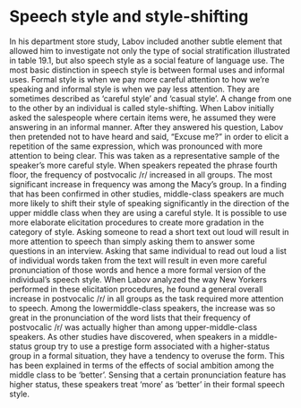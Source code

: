 # Speech style and style-shifting

In his department store study, Labov included another subtle element that
allowed him to investigate not only the type of social stratification illustrated
in table 19.1, but also speech style as a social feature of language use. The
most basic distinction in speech style is between formal uses and informal uses.
Formal style is when we pay more careful attention to how we’re speaking and
informal style is when we pay less attention. They are sometimes described as
‘careful style’ and ‘casual style’. A change from one to the other by an individual
is called style-shifting.
When Labov initially asked the salespeople where certain items were, he
assumed they were answering in an informal manner. After they answered his
question, Labov then pretended not to have heard and said, “Excuse me?” in
order to elicit a repetition of the same expression, which was pronounced with
more attention to being clear. This was taken as a representative sample of the
speaker’s more careful style. When speakers repeated the phrase fourth floor,
the frequency of postvocalic /r/ increased in all groups. The most significant
increase in frequency was among the Macy’s group. In a finding that has been
confirmed in other studies, middle-class speakers are much more likely to shift
their style of speaking significantly in the direction of the upper middle class
when they are using a careful style.
It is possible to use more elaborate elicitation procedures to create more
gradation in the category of style. Asking someone to read a short text out
loud will result in more attention to speech than simply asking them to answer
some questions in an interview. Asking that same individual to read out loud
a list of individual words taken from the text will result in even more careful
pronunciation of those words and hence a more formal version of the individual’s
speech style. When Labov analyzed the way New Yorkers performed in these
elicitation procedures, he found a general overall increase in postvocalic /r/ in
all groups as the task required more attention to speech. Among the lowermiddle-class speakers, the increase was so great in the pronunciation of the
word lists that their frequency of postvocalic /r/ was actually higher than among
upper-middle-class speakers.
As other studies have discovered, when speakers in a middle-status group
try to use a prestige form associated with a higher-status group in a formal
situation, they have a tendency to overuse the form. This has been explained in
terms of the effects of social ambition among the middle class to be ‘better’.
Sensing that a certain pronunciation feature has higher status, these speakers
treat ‘more’ as ‘better’ in their formal speech style.